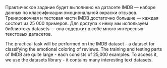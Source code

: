 Практическое задание будет выполнено на датасете IMDB — наборе данных по классификации эмоциональной окраски отзывов. 
Тренировочная и тестовая части IMDB достаточно большие — каждая состоит из 25 000 примеров. 
Для доступа к нему мы используем библиотеку datasets — она содержит в себе много интересных текстовых датасетов.

The practical task will be performed on the IMDB dataset - a dataset for classifying the emotional coloring of reviews.
The training and testing parts of IMDB are quite large - each consists of 25,000 examples.
To access it, we use the datasets library - it contains many interesting text datasets.
